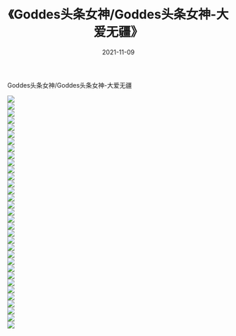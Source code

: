 ﻿---
layout: post
title:  《Goddes头条女神/Goddes头条女神-大爱无疆》
date:   2021-11-09
img: http://img.660000.xyz/Sharelink/网络美图/2021/Goddes头条女神/Goddes头条女神-大爱无疆/000.jpg
categories: [美女, 清纯, 唯美]
---

Goddes头条女神/Goddes头条女神-大爱无疆

 ![](http://img.660000.xyz/Sharelink/网络美图/2021/Goddes头条女神/Goddes头条女神-大爱无疆/001.jpg) <br>![](http://img.660000.xyz/Sharelink/网络美图/2021/Goddes头条女神/Goddes头条女神-大爱无疆/002.jpg) <br>![](http://img.660000.xyz/Sharelink/网络美图/2021/Goddes头条女神/Goddes头条女神-大爱无疆/003.jpg) <br>![](http://img.660000.xyz/Sharelink/网络美图/2021/Goddes头条女神/Goddes头条女神-大爱无疆/004.jpg) <br>![](http://img.660000.xyz/Sharelink/网络美图/2021/Goddes头条女神/Goddes头条女神-大爱无疆/005.jpg) <br>![](http://img.660000.xyz/Sharelink/网络美图/2021/Goddes头条女神/Goddes头条女神-大爱无疆/006.jpg) <br>![](http://img.660000.xyz/Sharelink/网络美图/2021/Goddes头条女神/Goddes头条女神-大爱无疆/007.jpg) <br>![](http://img.660000.xyz/Sharelink/网络美图/2021/Goddes头条女神/Goddes头条女神-大爱无疆/008.jpg) <br>![](http://img.660000.xyz/Sharelink/网络美图/2021/Goddes头条女神/Goddes头条女神-大爱无疆/009.jpg) <br>![](http://img.660000.xyz/Sharelink/网络美图/2021/Goddes头条女神/Goddes头条女神-大爱无疆/010.jpg) <br>![](http://img.660000.xyz/Sharelink/网络美图/2021/Goddes头条女神/Goddes头条女神-大爱无疆/011.jpg) <br>![](http://img.660000.xyz/Sharelink/网络美图/2021/Goddes头条女神/Goddes头条女神-大爱无疆/012.jpg) <br>![](http://img.660000.xyz/Sharelink/网络美图/2021/Goddes头条女神/Goddes头条女神-大爱无疆/013.jpg) <br>![](http://img.660000.xyz/Sharelink/网络美图/2021/Goddes头条女神/Goddes头条女神-大爱无疆/014.jpg) <br>![](http://img.660000.xyz/Sharelink/网络美图/2021/Goddes头条女神/Goddes头条女神-大爱无疆/015.jpg) <br>![](http://img.660000.xyz/Sharelink/网络美图/2021/Goddes头条女神/Goddes头条女神-大爱无疆/016.jpg) <br>![](http://img.660000.xyz/Sharelink/网络美图/2021/Goddes头条女神/Goddes头条女神-大爱无疆/017.jpg) <br>![](http://img.660000.xyz/Sharelink/网络美图/2021/Goddes头条女神/Goddes头条女神-大爱无疆/018.jpg) <br>![](http://img.660000.xyz/Sharelink/网络美图/2021/Goddes头条女神/Goddes头条女神-大爱无疆/019.jpg) <br>![](http://img.660000.xyz/Sharelink/网络美图/2021/Goddes头条女神/Goddes头条女神-大爱无疆/020.jpg) <br>![](http://img.660000.xyz/Sharelink/网络美图/2021/Goddes头条女神/Goddes头条女神-大爱无疆/021.jpg) <br>![](http://img.660000.xyz/Sharelink/网络美图/2021/Goddes头条女神/Goddes头条女神-大爱无疆/022.jpg) <br>![](http://img.660000.xyz/Sharelink/网络美图/2021/Goddes头条女神/Goddes头条女神-大爱无疆/023.jpg) <br>![](http://img.660000.xyz/Sharelink/网络美图/2021/Goddes头条女神/Goddes头条女神-大爱无疆/024.jpg) <br>![](http://img.660000.xyz/Sharelink/网络美图/2021/Goddes头条女神/Goddes头条女神-大爱无疆/025.jpg) <br>![](http://img.660000.xyz/Sharelink/网络美图/2021/Goddes头条女神/Goddes头条女神-大爱无疆/026.jpg) <br>![](http://img.660000.xyz/Sharelink/网络美图/2021/Goddes头条女神/Goddes头条女神-大爱无疆/027.jpg) <br>![](http://img.660000.xyz/Sharelink/网络美图/2021/Goddes头条女神/Goddes头条女神-大爱无疆/028.jpg) <br>![](http://img.660000.xyz/Sharelink/网络美图/2021/Goddes头条女神/Goddes头条女神-大爱无疆/029.jpg) <br>![](http://img.660000.xyz/Sharelink/网络美图/2021/Goddes头条女神/Goddes头条女神-大爱无疆/030.jpg) <br>![](http://img.660000.xyz/Sharelink/网络美图/2021/Goddes头条女神/Goddes头条女神-大爱无疆/031.jpg) <br>![](http://img.660000.xyz/Sharelink/网络美图/2021/Goddes头条女神/Goddes头条女神-大爱无疆/032.jpg) <br>![](http://img.660000.xyz/Sharelink/网络美图/2021/Goddes头条女神/Goddes头条女神-大爱无疆/033.jpg) <br>